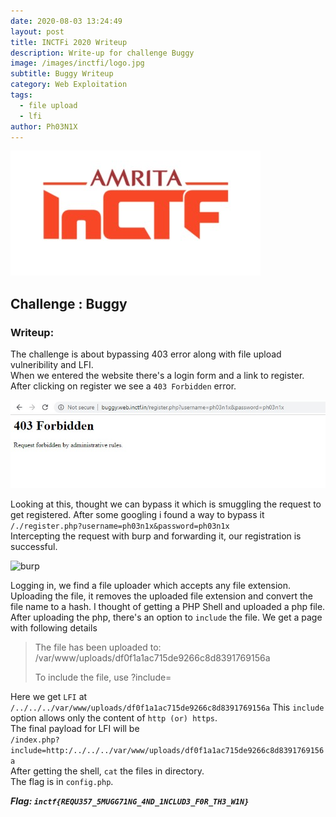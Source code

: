 ```yaml
---
date: 2020-08-03 13:24:49
layout: post
title: INCTFi 2020 Writeup
description: Write-up for challenge Buggy
image: /images/inctfi/logo.jpg
subtitle: Buggy Writeup
category: Web Exploitation
tags:
  - file upload
  - lfi
author: Ph03N1X
---
```


![logo](/images/inctfi/logo.jpg)
## Challenge : Buggy

### Writeup:

The challenge is about bypassing 403 error along with file upload vulneribility and LFI.<br>
When we entered the website there's a login form and a link to register.
After clicking on register we see a ```403 Forbidden``` error.

![error](/images/inctfi/403.jpg)

Looking at this, thought we can bypass it which is smuggling the request to get registered. After some googling i found a way to bypass it 
```/./register.php?username=ph03n1x&password=ph03n1x```<br>
Intercepting the request with burp and forwarding it, our registration is successful.

![burp](/images/inctfi/Request.jpg)

Logging in, we find a file uploader which accepts any file extension. Uploading the file, it removes the uploaded file extension and convert the file name to a hash.
I thought of getting a PHP Shell and uploaded a php file.<br>
After uploading the php, there's an option to ```include``` the file. We get a page with following details
> The file has been uploaded to: /var/www/uploads/df0f1a1ac715de9266c8d8391769156a
>
> To include the file, use ?include=

Here we get ```LFI``` at ```/../../../var/www/uploads/df0f1a1ac715de9266c8d8391769156a```
This ```include``` option allows only the content of `http (or) https`.<br>
The final payload for LFI will be <br>
`/index.php?include=http:/../../../var/www/uploads/df0f1a1ac715de9266c8d8391769156a`<br>
After getting the shell, `cat` the files in directory.<br>
The flag is in `config.php`.

**<em>Flag: `inctf{REQU357_5MUGG71NG_4ND_1NCLUD3_F0R_TH3_W1N}`</em>**
